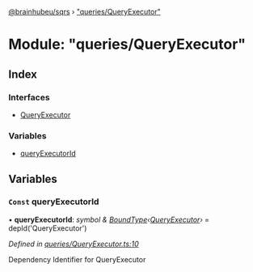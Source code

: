 [@brainhubeu/sqrs](../README.md) › ["queries/QueryExecutor"](_queries_queryexecutor_.md)

# Module: "queries/QueryExecutor"

## Index

### Interfaces

* [QueryExecutor](../interfaces/_queries_queryexecutor_.queryexecutor.md)

### Variables

* [queryExecutorId](_queries_queryexecutor_.md#const-queryexecutorid)

## Variables

### `Const` queryExecutorId

• **queryExecutorId**: *symbol & [BoundType](../interfaces/_di_dependencies_.boundtype.md)‹[QueryExecutor](../interfaces/_queries_queryexecutor_.queryexecutor.md)›* = depId<QueryExecutor>('QueryExecutor')

*Defined in [queries/QueryExecutor.ts:10](https://github.com/brainhubeu/sqrs/blob/5e9c52a/packages/sqrs/src/queries/QueryExecutor.ts#L10)*

Dependency Identifier for QueryExecutor
